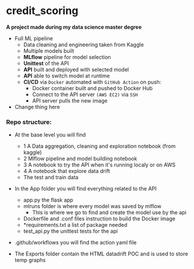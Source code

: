 # credit_scoring
**A project made during my data science master degree**

- Full ML pipeline
    - Data cleaning and engineering taken from Kaggle
    - Multiple models built
    - **MLflow** pipeline for model selection
    - **Unittest** of the API
    - **API** built and deployed with selected model
    - **API** able to switch model at runtime
    - **CI/CD** via `Docker` automated with `GitHub Action` on push:
        - Docker container built and pushed to Docker Hub
        - Connect to the API server `(AWS EC2)` via `SSH`
        - API server pulls the new image
- Change thing here

### Repo structure:
- At the base level you will find
    - 1 A Data aggregation, cleaning and exploration notebook (from kaggle)
    - 2 Mlflow pipeline and model building notebook
    - 3 A notebook to try the API when it's running localy or on AWS 
    - 4 A notebook that explore data drift
    - The test and train data

- In the App folder you will find everything related to the API
    - app.py the flask app 
    - mlruns folder is where every model was saved by mlflow
        - This is where we go to find and create the model use by the api
    - Dockerfile and .conf files instruction to build the Docker image
    - *requirements.txt a list of package needed 
    - test_api.py the unittest tests for the api

- .github/workflows you will find the action yaml file

- The Exports folder contain the HTML datadrift POC and is used to store temp graphs
